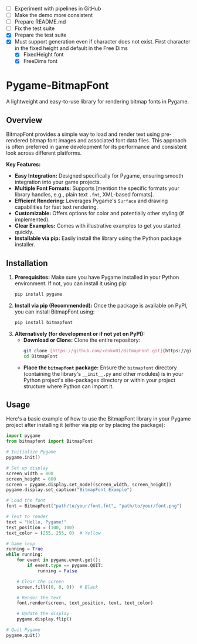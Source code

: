  - [ ] Experiment with pipelines in GitHub
 - [ ] Make the demo more consistent
 - [ ] Prepare README.md
 - [ ] Fix the test suite
 - [x] Prepare the test suite 
 - [x] Must support generation even if character does not exist. First character in the fixed height and default in the Free Dims
   - [x] FixedHeight font
   - [x] FreeDims font

# Pygame-BitmapFont

A lightweight and easy-to-use library for rendering bitmap fonts in Pygame.

## Overview

BitmapFont provides a simple way to load and render text using pre-rendered bitmap font images and associated font data files. This approach is often preferred in game development for its performance and consistent look across different platforms.

**Key Features:**

* **Easy Integration:** Designed specifically for Pygame, ensuring smooth integration into your game projects.
* **Multiple Font Formats:** Supports [mention the specific formats your library handles, e.g., plain text `.fnt`, XML-based formats].
* **Efficient Rendering:** Leverages Pygame's `Surface` and drawing capabilities for fast text rendering.
* **Customizable:** Offers options for color and potentially other styling (if implemented).
* **Clear Examples:** Comes with illustrative examples to get you started quickly.
* **Installable via pip:** Easily install the library using the Python package installer.

## Installation

1.  **Prerequisites:** Make sure you have Pygame installed in your Python environment. If not, you can install it using pip:
    ```bash
    pip install pygame
    ```
2.  **Install via pip (Recommended):** Once the package is available on PyPI, you can install BitmapFont using:
    ```bash
    pip install bitmapfont
    ```
3.  **Alternatively (for development or if not yet on PyPI):**
    * **Download or Clone:** Clone the entire repository:
        ```bash
        git clone [https://github.com/xdoko01/BitmapFont.git](https://github.com/xdoko01/BitmapFont.git)
        cd BitmapFont
        ```
    * **Place the `bitmapfont` package:** Ensure the `bitmapfont` directory (containing the library's `__init__.py` and other modules) is in your Python project's site-packages directory or within your project structure where Python can import it.

## Usage

Here's a basic example of how to use the BitmapFont library in your Pygame project after installing it (either via pip or by placing the package):

```python
import pygame
from bitmapfont import BitmapFont

# Initialize Pygame
pygame.init()

# Set up display
screen_width = 800
screen_height = 600
screen = pygame.display.set_mode((screen_width, screen_height))
pygame.display.set_caption("BitmapFont Example")

# Load the font
font = BitmapFont("path/to/your/font.fnt", "path/to/your/font.png")

# Text to render
text = "Hello, Pygame!"
text_position = (100, 100)
text_color = (255, 255, 0)  # Yellow

# Game loop
running = True
while running:
    for event in pygame.event.get():
        if event.type == pygame.QUIT:
            running = False

    # Clear the screen
    screen.fill((0, 0, 0))  # Black

    # Render the text
    font.render(screen, text_position, text, text_color)

    # Update the display
    pygame.display.flip()

# Quit Pygame
pygame.quit()